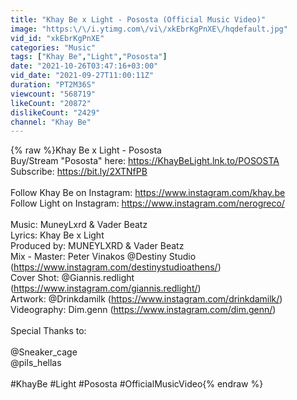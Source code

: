 ```yaml
---
title: "Khay Be x Light - Pososta (Official Music Video)"
image: "https:\/\/i.ytimg.com\/vi\/xkEbrKgPnXE\/hqdefault.jpg"
vid_id: "xkEbrKgPnXE"
categories: "Music"
tags: ["Khay Be","Light","Pososta"]
date: "2021-10-26T03:47:16+03:00"
vid_date: "2021-09-27T11:00:11Z"
duration: "PT2M36S"
viewcount: "568719"
likeCount: "20872"
dislikeCount: "2429"
channel: "Khay Be"
---
```

{% raw %}Khay Be x Light - Pososta<br />Buy/Stream &quot;Pososta&quot; here: <a rel="nofollow" target="blank" href="https://KhayBeLight.lnk.to/POSOSTA">https://KhayBeLight.lnk.to/POSOSTA</a><br />Subscribe: <a rel="nofollow" target="blank" href="https://bit.ly/2XTNfPB">https://bit.ly/2XTNfPB</a><br /><br />Follow Khay Be on Instagram: <a rel="nofollow" target="blank" href="https://www.instagram.com/khay.be">https://www.instagram.com/khay.be</a> <br />Follow Light on Instagram: <a rel="nofollow" target="blank" href="https://www.instagram.com/nerogreco/">https://www.instagram.com/nerogreco/</a><br /><br />Music: MuneyLxrd &amp; Vader Beatz<br />Lyrics: Khay Be x Light<br />Produced by: MUNEYLXRD &amp; Vader Beatz<br />Mix - Master: Peter Vinakos @Destiny Studio (<a rel="nofollow" target="blank" href="https://www.instagram.com/destinystudioathens/)">https://www.instagram.com/destinystudioathens/)</a><br />Cover Shot: @Giannis.redlight (<a rel="nofollow" target="blank" href="https://www.instagram.com/giannis.redlight/)">https://www.instagram.com/giannis.redlight/)</a><br />Artwork: @Drinkdamilk (<a rel="nofollow" target="blank" href="https://www.instagram.com/drinkdamilk/)">https://www.instagram.com/drinkdamilk/)</a><br />Videography: Dim.genn (<a rel="nofollow" target="blank" href="https://www.instagram.com/dim.genn/)">https://www.instagram.com/dim.genn/)</a><br /><br />Special Thanks to:<br /><br />@Sneaker_cage <br />@pils_hellas<br /><br />#KhayBe #Light #Pososta #OfficialMusicVideo{% endraw %}
